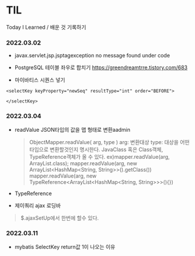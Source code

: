 # TIL
Today I Learned / 배운 것 기록하기

### 2022.03.02


- javax.servlet.jsp.jsptagexception no message found under code



- PostgreSQL 테이블 좌우로 합치기
  https://greendreamtrre.tistory.com/683
  
- 마이바티스 시퀀스 넣기
```
<selectKey keyProperty="newSeq" resultType="int" order="BEFORE">
  
</selectKey>
```

### 2022.03.04
- readValue
  JSON타입의 값을 맵 형태로 변환aadmin


  >ObjectMapper.readValue( arg, type )
  arg: 변환대상
  type: 대상을 어떤 타입으로 변환할것인지 명시한다. JavaClass 혹은 Class객체, TypeReference객체가 올 수 있다.
  ex)mapper.readValue(arg, ArrayList.class);
  mapper.readValue(arg, new ArrayList<HashMap<String, String>>().getClass())
  mapper.readValue(arg, new TypeReference<ArrayList<HashMap<String, String>>>(){})




- TypeReference
- 제이쿼리 ajax 로딩바 
> $.ajaxSetUp에서 한번에 할수 있다.
> 
> 
>
### 2022.03.11
- mybatis SelectKey return값 1이 나오는 이유


